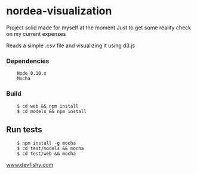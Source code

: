 nordea-visualization
====================

Project solid made for myself at the moment
Just to get some reality check on my current expenses

Reads a simple .csv file and visualizing it using d3.js

### Dependencies
        Node 0.10.x
        Mocha

### Build
        
        $ cd web && npm install
        $ cd models && npm install

## Run tests
        $ npm install -g mocha
        $ cd test/models && mocha
        $ cd test/web && mocha

www.devfishy.com
